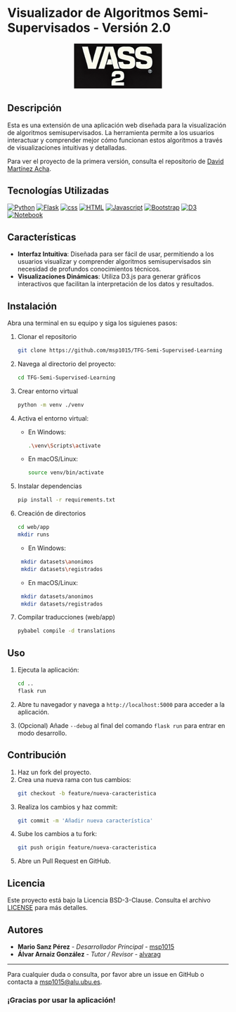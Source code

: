 # Visualizador de Algoritmos Semi-Supervisados - Versión 2.0

<div align="center">
    <img src="vass2Icon.png" alt="Icono de la Aplicación" width="200"/>
</div>

## Descripción

Esta es una extensión de una aplicación web diseñada para la visualización de algoritmos semisupervisados. La herramienta permite a los usuarios interactuar y comprender mejor cómo funcionan estos algoritmos a través de visualizaciones intuitivas y detalladas.

Para ver el proyecto de la primera versión, consulta el repositorio de [David Martínez Acha](https://github.com/dmacha27/TFG-SemiSupervisado).

## Tecnologías Utilizadas

[![Python](https://img.shields.io/badge/python-3776AB?style=for-the-badge&logo=python&logoColor=white)](https://www.python.org/)
[![Flask](https://img.shields.io/badge/flask-000000?style=for-the-badge&logo=flask&logoColor=white)](https://flask.palletsprojects.com/)
[![css](https://img.shields.io/badge/css-1572B6?style=for-the-badge&logo=css3&logoColor=white)](https://developer.mozilla.org/en-US/docs/Web/CSS)
[![HTML](https://img.shields.io/badge/html-E34F26?style=for-the-badge&logo=html5&logoColor=white)](https://developer.mozilla.org/en-US/docs/Web/HTML)
[![Javascript](https://img.shields.io/badge/javascript-F7DF1E?style=for-the-badge&logo=javascript&logoColor=black)](https://developer.mozilla.org/en-US/docs/Web/JavaScript)
[![Bootstrap](https://img.shields.io/badge/bootstrap-7952B3?style=for-the-badge&logo=bootstrap&logoColor=white)](https://getbootstrap.com/)
[![D3](https://img.shields.io/badge/d3-F9A03C?style=for-the-badge&logo=d3.js&logoColor=white)](https://d3js.org/)
[![Notebook](https://img.shields.io/badge/jupyter-F37626?style=for-the-badge&logo=jupyter&logoColor=white)](https://jupyter.org/)

## Características

- **Interfaz Intuitiva**: Diseñada para ser fácil de usar, permitiendo a los usuarios visualizar y comprender algoritmos semisupervisados sin necesidad de profundos conocimientos técnicos.
- **Visualizaciones Dinámicas**: Utiliza D3.js para generar gráficos interactivos que facilitan la interpretación de los datos y resultados.

## Instalación

Abra una terminal en su equipo y siga los siguienes pasos:

1. Clonar el repositorio
   ```bash
   git clone https://github.com/msp1015/TFG-Semi-Supervised-Learning
   ```
2. Navega al directorio del proyecto:
   ```bash
   cd TFG-Semi-Supervised-Learning
   ```
3. Crear entorno virtual
   ```bash
   python -m venv ./venv
   ```
4. Activa el entorno virtual:

   - En Windows:

     ```bash
     .\venv\Scripts\activate
     ```

   - En macOS/Linux:
     ```bash
     source venv/bin/activate
     ```

5. Instalar dependencias
   ```bash
   pip install -r requirements.txt
   ```
6. Creación de directorios
   ```bash
   cd web/app
   mkdir runs
   ```
   - En Windows:
   ```bash
    mkdir datasets\anonimos
    mkdir datasets\registrados
   ```
   - En macOS/Linux:
   ```bash
    mkdir datasets/anonimos
    mkdir datasets/registrados
   ```
7. Compilar traducciones (web/app)
   ```bash
   pybabel compile -d translations
   ```

## Uso

1. Ejecuta la aplicación:
   ```bash
   cd ..
   flask run
   ```
2. Abre tu navegador y navega a `http://localhost:5000` para acceder a la aplicación.

3. (Opcional) Añade `--debug` al final del comando `flask run` para entrar en modo desarrollo.

## Contribución

1. Haz un fork del proyecto.
2. Crea una nueva rama con tus cambios:
   ```bash
   git checkout -b feature/nueva-caracteristica
   ```
3. Realiza los cambios y haz commit:
   ```bash
   git commit -m 'Añadir nueva característica'
   ```
4. Sube los cambios a tu fork:
   ```bash
   git push origin feature/nueva-caracteristica
   ```
5. Abre un Pull Request en GitHub.

## Licencia

Este proyecto está bajo la Licencia BSD-3-Clause. Consulta el archivo [LICENSE](LICENSE) para más detalles.

## Autores

- **Mario Sanz Pérez** - _Desarrollador Principal_ - [msp1015](https://github.com/msp1015)
- **Álvar Arnaiz González** - _Tutor / Revisor_ - [alvarag](https://github.com/alvarag)

---

Para cualquier duda o consulta, por favor abre un issue en GitHub o contacta a [msp1015@alu.ubu.es](mailto:msp1015@alu.ubu.es).

### ¡Gracias por usar la aplicación!
